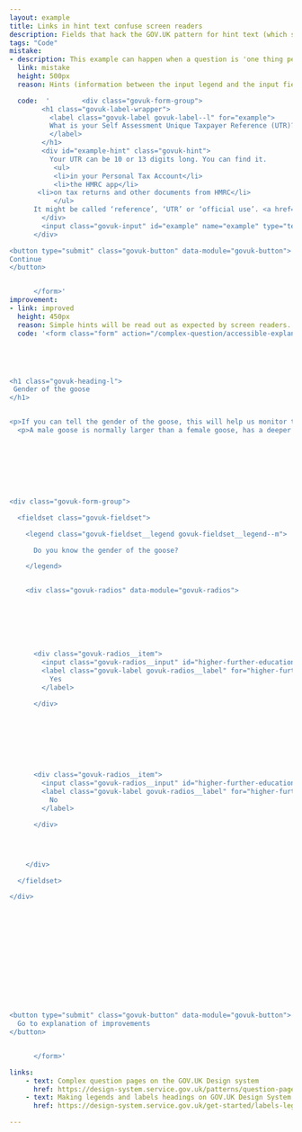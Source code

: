 ```yaml
---
layout: example
title: Links in hint text confuse screen readers 
description: Fields that hack the GOV.UK pattern for hint text (which should be a paragraph of text only)
tags: "Code"
mistake:
- description: This example can happen when a question is 'one thing per page' or if multiple things are on a page.
  link: mistake
  height: 500px
  reason: Hints (information between the input legend and the input field) must be simple without complex formatting or links. If extra formatting like lists and links are put in the hint area between an input legend and the input, a screenreader may not read them correctly.

  code:  '        <div class="govuk-form-group">
        <h1 class="govuk-label-wrapper">
          <label class="govuk-label govuk-label--l" for="example">
          What is your Self Assessment Unique Taxpayer Reference (UTR)?
          </label>
        </h1>
        <div id="example-hint" class="govuk-hint">
          Your UTR can be 10 or 13 digits long. You can find it.
           <ul>
           <li>in your Personal Tax Account</li>
           <li>the HMRC app</li>
       <li>on tax returns and other documents from HMRC</li>
           </ul>
      It might be called ‘reference’, ‘UTR’ or ‘official use’. <a href="https://www.gov.uk/find-utr-number">How to find your UTR</a>
        </div>
        <input class="govuk-input" id="example" name="example" type="text" aria-describedby="example-hint">
      </div>

<button type="submit" class="govuk-button" data-module="govuk-button">
Continue
</button>


      </form>'
improvement:
- link: improved
  height: 450px
  reason: Simple hints will be read out as expected by screen readers. If the input needs significant guidance and links, it should be rewritten as a complex question.
  code: '<form class="form" action="/complex-question/accessible-explanation" method="post">





<h1 class="govuk-heading-l">
 Gender of the goose
</h1>


<p>If you can tell the gender of the goose, this will help us monitor the gender mix of the goose population.</p>
  <p>A male goose is normally larger than a female goose, has a deeper honk and may be more agressive.</p>








<div class="govuk-form-group">

  <fieldset class="govuk-fieldset">

    <legend class="govuk-fieldset__legend govuk-fieldset__legend--m">

      Do you know the gender of the goose?

    </legend>


    <div class="govuk-radios" data-module="govuk-radios">







      <div class="govuk-radios__item">
        <input class="govuk-radios__input" id="higher-further-education" name="higher-further-education" type="radio" value="Yes">
        <label class="govuk-label govuk-radios__label" for="higher-further-education">
          Yes
        </label>

      </div>








      <div class="govuk-radios__item">
        <input class="govuk-radios__input" id="higher-further-education-2" name="higher-further-education" type="radio" value="No">
        <label class="govuk-label govuk-radios__label" for="higher-further-education-2">
          No
        </label>

      </div>




    </div>

  </fieldset>

</div>














<button type="submit" class="govuk-button" data-module="govuk-button">
  Go to explanation of improvements
</button>


      </form>'

links:
    - text: Complex question pages on the GOV.UK Design system
      href: https://design-system.service.gov.uk/patterns/question-pages/#asking-complex-questions-without-using-hint-text
    - text: Making legends and labels headings on GOV.UK Design System
      href: https://design-system.service.gov.uk/get-started/labels-legends-headings/

---
```

